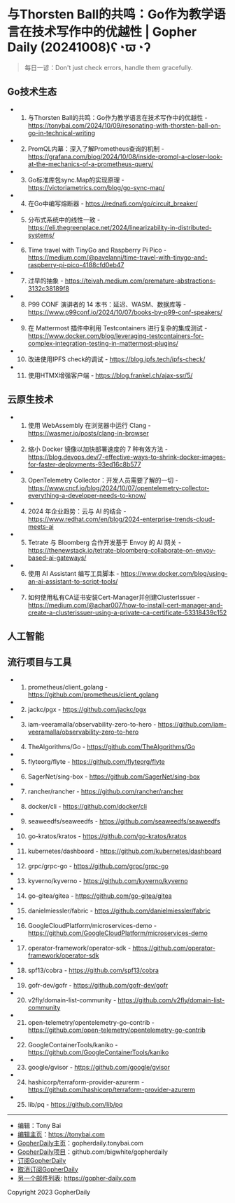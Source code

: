 # 与Thorsten Ball的共鸣：Go作为教学语言在技术写作中的优越性 | Gopher Daily (20241008)ʕ◔ϖ◔ʔ

>每日一谚：Don&#39;t just check errors, handle them gracefully.

## Go技术生态


- 1. 与Thorsten Ball的共鸣：Go作为教学语言在技术写作中的优越性 - https://tonybai.com/2024/10/09/resonating-with-thorsten-ball-on-go-in-technical-writing

- 2. PromQL内幕：深入了解Prometheus查询的机制 - https://grafana.com/blog/2024/10/08/inside-promql-a-closer-look-at-the-mechanics-of-a-prometheus-query/

- 3. Go标准库包sync.Map的实现原理 - https://victoriametrics.com/blog/go-sync-map/

- 4. 在Go中编写熔断器 - https://rednafi.com/go/circuit_breaker/

- 5. 分布式系统中的线性一致 - https://eli.thegreenplace.net/2024/linearizability-in-distributed-systems/

- 6. Time travel with TinyGo and Raspberry Pi Pico - https://medium.com/@pavelanni/time-travel-with-tinygo-and-raspberry-pi-pico-4188cfd0eb47

- 7. 过早的抽象 - https://teivah.medium.com/premature-abstractions-3132c38189f8

- 8. P99 CONF 演讲者的 14 本书：延迟、WASM、数据库等 - https://www.p99conf.io/2024/10/07/books-by-p99-conf-speakers/

- 9. 在 Mattermost 插件中利用 Testcontainers 进行复杂的集成测试 - https://www.docker.com/blog/leveraging-testcontainers-for-complex-integration-testing-in-mattermost-plugins/

- 10. 改进使用IPFS check的调试 - https://blog.ipfs.tech/ipfs-check/

- 11. 使用HTMX增强客户端 - https://blog.frankel.ch/ajax-ssr/5/


## 云原生技术


- 1. 使用 WebAssembly 在浏览器中运行 Clang - https://wasmer.io/posts/clang-in-browser

- 2. 缩小 Docker 镜像以加快部署速度的 7 种有效方法 - https://blog.devops.dev/7-effective-ways-to-shrink-docker-images-for-faster-deployments-93ed16c8b577

- 3. OpenTelemetry Collector：开发人员需要了解的一切 - https://www.cncf.io/blog/2024/10/07/opentelemetry-collector-everything-a-developer-needs-to-know/

- 4. 2024 年企业趋势：云与 AI 的结合 - https://www.redhat.com/en/blog/2024-enterprise-trends-cloud-meets-ai

- 5. Tetrate 与 Bloomberg 合作开发基于 Envoy 的 AI 网关 - https://thenewstack.io/tetrate-bloomberg-collaborate-on-envoy-based-ai-gateways/

- 6. 使用 AI Assistant 编写工具脚本 - https://www.docker.com/blog/using-an-ai-assistant-to-script-tools/

- 7. 如何使用私有CA证书安装Cert-Manager并创建ClusterIssuer - https://medium.com/@achar007/how-to-install-cert-manager-and-create-a-clusterissuer-using-a-private-ca-certificate-53318439c152


## 人工智能



## 流行项目与工具


- 1. prometheus/client_golang - https://github.com/prometheus/client_golang

- 2. jackc/pgx - https://github.com/jackc/pgx

- 3. iam-veeramalla/observability-zero-to-hero - https://github.com/iam-veeramalla/observability-zero-to-hero

- 4. TheAlgorithms/Go - https://github.com/TheAlgorithms/Go

- 5. flyteorg/flyte - https://github.com/flyteorg/flyte

- 6. SagerNet/sing-box - https://github.com/SagerNet/sing-box

- 7. rancher/rancher - https://github.com/rancher/rancher

- 8. docker/cli - https://github.com/docker/cli

- 9. seaweedfs/seaweedfs - https://github.com/seaweedfs/seaweedfs

- 10. go-kratos/kratos - https://github.com/go-kratos/kratos

- 11. kubernetes/dashboard - https://github.com/kubernetes/dashboard

- 12. grpc/grpc-go - https://github.com/grpc/grpc-go

- 13. kyverno/kyverno - https://github.com/kyverno/kyverno

- 14. go-gitea/gitea - https://github.com/go-gitea/gitea

- 15. danielmiessler/fabric - https://github.com/danielmiessler/fabric

- 16. GoogleCloudPlatform/microservices-demo - https://github.com/GoogleCloudPlatform/microservices-demo

- 17. operator-framework/operator-sdk - https://github.com/operator-framework/operator-sdk

- 18. spf13/cobra - https://github.com/spf13/cobra

- 19. gofr-dev/gofr - https://github.com/gofr-dev/gofr

- 20. v2fly/domain-list-community - https://github.com/v2fly/domain-list-community

- 21. open-telemetry/opentelemetry-go-contrib - https://github.com/open-telemetry/opentelemetry-go-contrib

- 22. GoogleContainerTools/kaniko - https://github.com/GoogleContainerTools/kaniko

- 23. google/gvisor - https://github.com/google/gvisor

- 24. hashicorp/terraform-provider-azurerm - https://github.com/hashicorp/terraform-provider-azurerm

- 25. lib/pq - https://github.com/lib/pq


----

- 编辑：Tony Bai
- [编辑主页](https://tonybai.com)：https://tonybai.com
- [GopherDaily主页](https://gopherdaily.tonybai.com)：gopherdaily.tonybai.com
- [GopherDaily项目](https://github.com/bigwhite/gopherdaily)：github.com/bigwhite/gopherdaily
- [订阅GopherDaily](https://gopherdaily.tonybai.com/subscribe)
- [取消订阅GopherDaily](https://gopherdaily.tonybai.com/unsubscribe)
- [另一个邮件列表](https://gopher-daily.com): https://gopher-daily.com

Copyright 2023 GopherDaily
